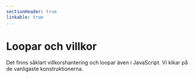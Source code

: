 ```yaml
---
sectionHeader: true
linkable: true
...
```

Loopar och villkor
=======================

Det finns såklart villkorshantering och loopar även i JavaScript. Vi kikar på de vanligaste konstruktionerna.
